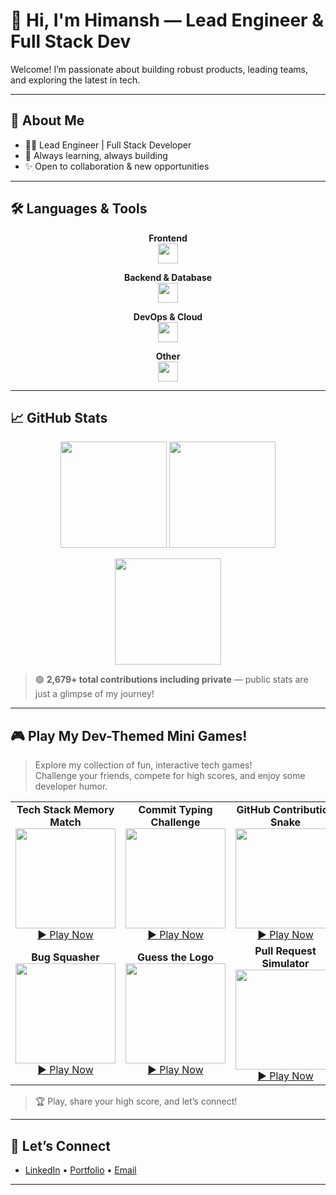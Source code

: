 # 👋 Hi, I'm Himansh — Lead Engineer & Full Stack Dev

Welcome! I’m passionate about building robust products, leading teams, and exploring the latest in tech.

---

## 🚀 About Me

- 👨‍💻 Lead Engineer | Full Stack Developer
- 🌱 Always learning, always building
- ✨ Open to collaboration & new opportunities

---

## 🛠️ Languages & Tools

<div align="center">

**Frontend**  
<img src="https://skillicons.dev/icons?i=html,css,js,ts,react,redux,nextjs,reactnative,sass,scss,bootstrap,tailwind,shopify,ejs" height="32"/>

**Backend & Database**  
<img src="https://skillicons.dev/icons?i=nodejs,nestjs,python,postgres,mongodb,sql" height="32"/>

**DevOps & Cloud**  
<img src="https://skillicons.dev/icons?i=aws,githubactions,git,github,postman,npm,yarn" height="32"/>

**Other**  
<img src="https://skillicons.dev/icons?i=cpp,c,router,ecommerce,jwt,rest" height="32"/>
</div>

---

## 📈 GitHub Stats

<p align="center">
  <img src="https://github-readme-stats.vercel.app/api?username=himansh-gjr&show_icons=true&theme=radical&count_private=true" height="170"/>
  <img src="https://streak-stats.demolab.com?user=himansh-gjr&theme=radical" height="170"/>
</p>
<p align="center">
  <img src="https://github-profile-summary-cards.vercel.app/api/cards/profile-details?username=himansh-gjr&theme=radical" height="170"/>
</p>

> 🟢 <b>2,679+ total contributions including private</b> — public stats are just a glimpse of my journey!

---

## 🎮 Play My Dev-Themed Mini Games!

> Explore my collection of fun, interactive tech games!  
> Challenge your friends, compete for high scores, and enjoy some developer humor.

<table>
  <tr>
    <td align="center">
      <b>Tech Stack Memory Match</b><br/>
      <img src="https://raw.githubusercontent.com/himansh-gjr/assets/main/games/memory-match.gif" width="160"/><br/>
      <a href="https://himansh-gjr.github.io/dev-memory-match">▶️ Play Now</a>
    </td>
    <td align="center">
      <b>Commit Typing Challenge</b><br/>
      <img src="https://raw.githubusercontent.com/himansh-gjr/assets/main/games/commit-typing.gif" width="160"/><br/>
      <a href="https://himansh-gjr.github.io/commit-typing-challenge">▶️ Play Now</a>
    </td>
    <td align="center">
      <b>GitHub Contribution Snake</b><br/>
      <img src="https://raw.githubusercontent.com/himansh-gjr/assets/main/games/contribution-snake.gif" width="160"/><br/>
      <a href="https://himansh-gjr.github.io/contrib-snake-game">▶️ Play Now</a>
    </td>
  </tr>
  <tr>
    <td align="center">
      <b>Bug Squasher</b><br/>
      <img src="https://raw.githubusercontent.com/himansh-gjr/assets/main/games/bug-squasher.gif" width="160"/><br/>
      <a href="https://himansh-gjr.github.io/bug-squasher">▶️ Play Now</a>
    </td>
    <td align="center">
      <b>Guess the Logo</b><br/>
      <img src="https://raw.githubusercontent.com/himansh-gjr/assets/main/games/guess-the-logo.gif" width="160"/><br/>
      <a href="https://himansh-gjr.github.io/guess-the-logo">▶️ Play Now</a>
    </td>
    <td align="center">
      <b>Pull Request Simulator</b><br/>
      <img src="https://raw.githubusercontent.com/himansh-gjr/assets/main/games/pull-request-simulator.gif" width="160"/><br/>
      <a href="https://himansh-gjr.github.io/pull-request-simulator">▶️ Play Now</a>
    </td>
  </tr>
</table>

> 🏆 Play, share your high score, and let’s connect!

---

## 🤝 Let’s Connect

- [LinkedIn](#) • [Portfolio](#) • [Email](#) <!-- Add your real links here -->

---

<!--
**himansh-gjr/himansh-gjr** is a special repository — its README.md appears on your profile!
-->

